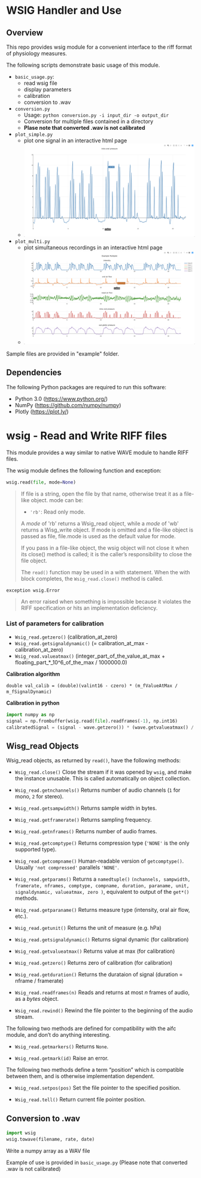 # WSIG Handler and Use 
## Overview
This repo provides wsig module for a convenient interface to the riff format of physiology measures. 

The following scripts demonstrate basic usage of this module.
* `basic_usage.py`:
  * read wsig file
  * display parameters
  * calibration
  * conversion to .wav
* `conversion.py`
  * Usage: `python conversion.py -i input_dir -o output_dir`
  * Conversion for multiple files contained in a directory
  * **Plase note that converted .wav is not calibrated** 
* `plot_simple.py`
  * plot one signal in an interactive html page
  * ![alt text](https://raw.githubusercontent.com/shi4yu2/wsig/master/img/simpleplot.png)
* `plot_multi.py`
  * plot simultaneous recordings in an interactive html page 
  * ![alt text](https://raw.githubusercontent.com/shi4yu2/wsig/master/img/multiplot.png)
  
Sample files are provided in "example" folder.  

## Dependencies
The following Python packages are required to run this software:
- Python 3.0 (https://www.python.org/)
- NumPy (https://github.com/numpy/numpy)
- Plotly (https://plot.ly/)


# wsig - Read and Write RIFF files
This module provides a way similar to native WAVE module to handle RIFF files.

The wsig module defines the following function and exception:
```python
wsig.read(file, mode=None)
```
> If file is a string, open the file by that name, otherwise treat it as a file-like object. mode can be:
> * `'rb'`: Read only mode.
> 
> A *mode* of 'rb' returns a Wsig_read object, while a *mode* of 'wb' returns a Wisg_write object. If mode is omitted and a file-like object is passed as file, file.mode is used as the default value for mode.
>
> If you pass in a file-like object, the wsig object will not close it when its close() method is called; it is the caller’s responsibility to close the file object.
> 
> The `read()` function may be used in a with statement. When the with block completes, the `Wsig_read.close()` method is called.

```python
exception wsig.Error
```
> An error raised when something is impossible because it violates the RIFF specification or hits an implementation deficiency.

### List of parameters for calibration
* `Wsig_read.getzero()` (calibration_at_zero)
* `Wsig_read.getsignaldynamic()` (= calibration_at_max - calibration_at_zero)
* `Wsig_read.valueatmax()` (integer_part_of_the_value_at_max + floating_part_*_10^6_of_the_max / 1000000.0)

**Calibration algorithm**
```
double val_calib = (double)(valint16 - czero) * (m_fValueAtMax / m_fSignalDynamic)
```

**Calibration in python**
```python
import numpy as np
signal = np.frombuffer(wsig.read(file).readframes(-1), np.int16)
calibratedSignal = (signal - wave.getzero()) * (wave.getvalueatmax() / wave.getsignaldynamic())
```

## Wisg_read Objects
Wsig_read objects, as returned by `read()`, have the following methods:

* `Wsig_read.close()`
Close the stream if it was opened by `wsig`, and make the instance unusable. This is called automatically on object collection.

* `Wsig_read.getnchannels()`
Returns number of audio channels (`1` for mono, `2` for stereo).

* `Wsig_read.getsampwidth()`
Returns sample width in bytes.

* `Wsig_read.getframerate()`
Returns sampling frequency.

* `Wsig_read.getnframes()`
Returns number of audio frames.

* `Wsig_read.getcomptype()`
Returns compression type (`'NONE'` is the only supported type).

* `Wsig_read.getcompname()`
Human-readable version of `getcomptype()`. Usually `'not compressed'` parallels `'NONE'`.

* `Wsig_read.getparams()`
Returns a `namedtuple()` `(nchannels, sampwidth, framerate, nframes, comptype, compname, duration, paraname, unit, signaldynamic, valueatmax, zero )`, equivalent to output of the `get*()` methods.

* `Wsig_read.getparaname()` 
Returns measure type (intensity, oral air flow, etc.).

* `Wsig_read.getunit()` 
Returns the unit of measure (e.g. hPa)

* `Wsig_read.getsignaldynamic()`
Returns signal dynamic (for calibration)

* `Wsig_read.getvalueatmax()`
Returns value at max (for calibration)

* `Wsig_read.getzero()`
Returns zero of calibration (for calibration)

* `Wsig_read.getduration()`
Returns the durataion of signal (duration = nframe / framerate)

* `Wsig_read.readframes(n)`
Reads and returns at most *n* frames of audio, as a *bytes* object.

* `Wsig_read.rewind()`
Rewind the file pointer to the beginning of the audio stream.

The following two methods are defined for compatibility with the aifc module, and don’t do anything interesting.

* `Wsig_read.getmarkers()`
Returns `None`.

* `Wsig_read.getmark(id)`
Raise an error.

The following two methods define a term “position” which is compatible between them, and is otherwise implementation dependent.

* `Wsig_read.setpos(pos)`
Set the file pointer to the specified position.

* `Wsig_read.tell()`
Return current file pointer position.

## Conversion to .wav
```python
import wsig
wsig.towave(filename, rate, date)
```
Write a numpy array as a WAV file

Example of use is provided in `basic_usage.py` (Please note that converted .wav is not calibrated)
